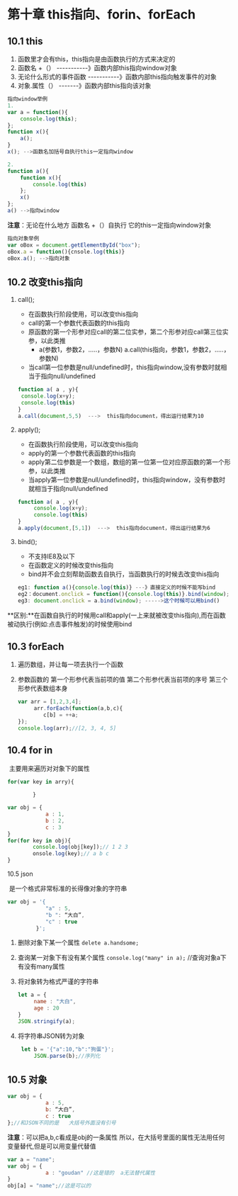 # 第十章 this指向、forin、forEach

## 10.1 this

1. 函数里才会有this，this指向是由函数执行的方式来决定的
2. 函数名 +（） -----------》函数内部this指向window对象
3. 无论什么形式的事件函数 -----------》函数内部this指向触发事件的对象
4. 对象.属性（） -------》函数内部this指向该对象

```javascript
指向window举例
1.
var a = function(){
    console.log(this);
};
function x(){
    a();
}
x(); -->函数名加括号自执行this一定指向window

2.
function a(){ 
    function x(){
        console.log(this)
    };
    x()
};
a() -->指向window
```

**注意**：无论在什么地方 函数名 +（）自执行 它的this一定指向window对象

```javascript
指向对象举例
var oBox = document.getElementById("box");
oBox.a = function(){cnsole.log(this)}
oBox.a(); -->指向对象

```

## 10.2 改变this指向

1. call();

   - 在函数执行阶段使用，可以改变this指向
   - call的第一个参数代表函数的this指向
   - 原函数的第一个形参对应call的第二位实参，第二个形参对应call第三位实参，以此类推
     - a(参数1，参数2，.....，参数N)
       a.call(this指向，参数1，参数2，.....，参数N)
   - 当call第一位参数是null/undefined时，this指向window,没有参数时就相当于指向null/undefined

   ```javascript
   function a( a , y){
   	console.log(x+y);
   	console.log(this)
   }
   a.call(document,5,5)  --->  this指向document，得出运行结果为10
   ```

2. apply();

   - 在函数执行阶段使用，可以改变this指向
   - apply的第一个参数代表函数的this指向
   - apply第二位参数是一个数组，数组的第一位第一位对应原函数的第一个形参，以此类推
   - 当apply第一位参数是null/undefined时，this指向window，没有参数时就相当于指向null/undefined

   ```javascript
   function a( a , y){
   		console.log(x+y);
   		console.log(this)
   }
   a.apply(document,[5,1])  --->  this指向document，得出运行结果为6
   ```

3. bind();

   - 不支持IE8及以下
   - 在函数定义的时候改变this指向
   - bind并不会立刻帮助函数去自执行，当函数执行的时候去改变this指向

   ```javascript
   eg1: function a(){console.log(this)} ---》直接定义的时候不能写bind
   eg2：document.onclick = function(){console.log(this)}.bind(window); --->这个时候可以用bind	
   eg3: document.onclick = a.bind(window); ----->这个时候可以用bind()
   ```

**区别:**在函数自执行的时候用call和apply(一上来就被改变this指向),而在函数被动执行(例如:点击事件触发)的时候使用bind

## 10.3 forEach

1. 遍历数组，并让每一项去执行一个函数

2. 参数函数的	第一个形参代表当前项的值
   	                    第二个形参代表当前项的序号 
   	 	           第三个形参代表数组本身

   ```javascript
   var arr = [1,2,3,4];
       	arr.forEach(function(a,b,c){
           c[b] = ++a;
   });
   console.log(arr);//[2, 3, 4, 5]
   ```

## 10.4 for in	

​	主要用来遍历对对象下的属性

```javascript
for(var key in arry){
		
		}
```
```javascript
var obj = {
			a : 1,
			b : 2,
			c : 3
}
for(for key in obj){
		console.log(obj[key]);// 1 2 3
		onsole.log(key);// a b c
}
```

10.5 json

​	是一个格式非常标准的长得像对象的字符串

```javascript
var obj = '{ 
			"a" : 5,
			"b ": “大白”,
			"c" : true
		 }';

```

1. 删除对象下某一个属性
   		`delete a.handsome;`

2. 查询某一对象下有没有某个属性
   		`console.log("many" in a);` //查询对象a下有没有many属性

3. 将对象转为格式严谨的字符串

   ```javascript
   let a = {
   		name : "大白",
   		age : 20
   }
   JSON.stringify(a);
   ```

4. 将字符串JSON转为对象

   ```javascript
   	let b = '{"a":10,"b":"狗蛋"}';
   		JSON.parse(b);//序列化
   ```

## 10.5 对象

```javascript
var obj = { 
			a : 5,
			b: “大白”,
			c : true
};//和JSON不同的是   大括号外面没有引号
```

**注意**：可以把a,b,c看成是obj的一条属性
		所以，在大括号里面的属性无法用任何变量替代,但是可以用变量代替值

```javascript
var a = "name";
var obj = {
			a : "goudan" //这是错的  a无法替代属性
}
obj[a] = "name";//这是可以的
```

